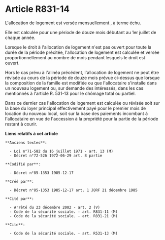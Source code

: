 # Article R831-14

L'allocation de logement est versée mensuellement   , à terme échu. 

Elle est calculée pour une période de douze mois débutant au 1er juillet de chaque année. 

Lorsque le droit à l'allocation de logement n'est pas ouvert pour toute la durée de la période précitée, l'allocation de
logement est calculée et versée proportionnellement au nombre de mois pendant lesquels le droit est ouvert. 

Hors le cas prévu à l'alinéa précédent, l'allocation de logement ne peut être révisée au cours de la période de douze mois
prévue ci-dessus que lorsque la composition de la famille est modifiée ou que l'allocataire s'installe dans un nouveau
logement ou, sur demande des intéressés, dans les cas mentionnés à l'article R. 531-13 pour le chômage total ou partiel. 

Dans ce dernier cas l'allocation de logement est calculée ou révisée soit sur la base du loyer principal effectivement payé
pour le premier mois de location du nouveau local, soit sur la base des paiements incombant à l'allocataire en vue de
l'accession à la propriété pour la partie de la période restant à courir.

**Liens relatifs à cet article**

	**Anciens textes**:

	  - Loi n°71-582 du 16 juillet 1971 - art. 13 (M)
	  - Décret n°72-526 1972-06-29 art. 8 partie

	**Codifié par**:

	  - Décret n°85-1353 1985-12-17

	**Créé par**:

	  - Décret n°85-1353 1985-12-17 art. 1 JORF 21 décembre 1985

	**Cité par**:

	  - Arrêté du 23 décembre 2002 - art. 2 (V)
	  - Code de la sécurité sociale. - art. R831-11 (M)
	  - Code de la sécurité sociale. - art. R831-21 (M)

	**Cite**:

	  - Code de la sécurité sociale. - art. R531-13 (M)
